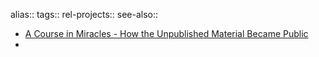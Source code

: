 alias::
tags::
rel-projects::
see-also::

- [A Course in Miracles - How the Unpublished Material Became Public](https://facim.org/foundation-course-miracles/history-of-the-manuscripts/unpublished-material/)
-